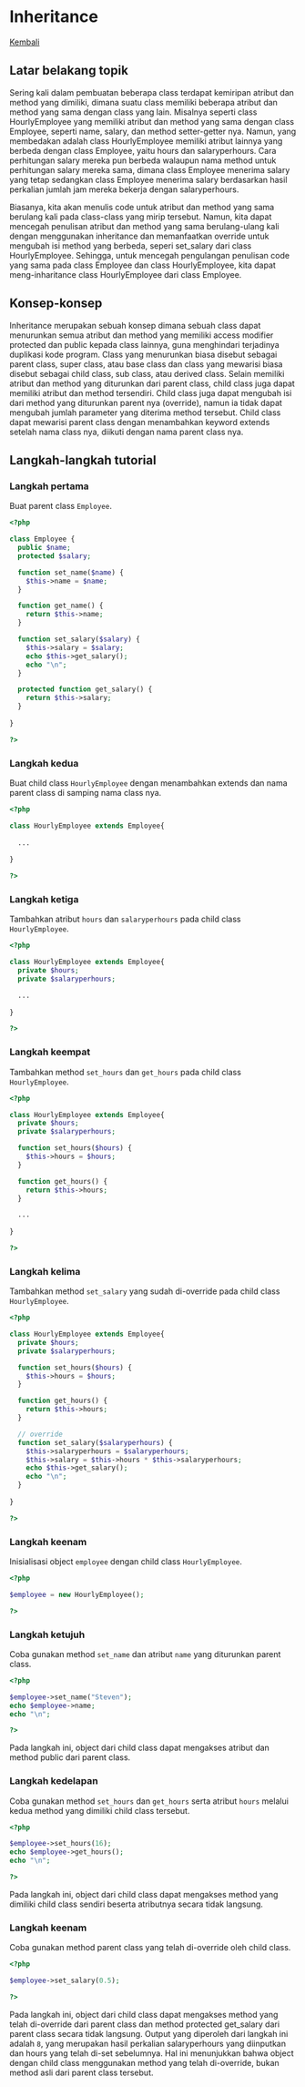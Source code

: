 # Inheritance

[Kembali](readme.md)

## Latar belakang topik

Sering kali dalam pembuatan beberapa class terdapat kemiripan atribut dan method yang dimiliki, dimana suatu class memiliki beberapa atribut dan method yang sama dengan class yang lain. Misalnya seperti class HourlyEmployee yang memiliki atribut dan method yang sama dengan class Employee, seperti name, salary, dan method setter-getter nya. Namun, yang membedakan adalah class HourlyEmployee memiliki atribut lainnya yang berbeda dengan class Employee, yaitu hours dan salaryperhours. Cara perhitungan salary mereka pun berbeda walaupun nama method untuk perhitungan salary mereka sama, dimana class Employee menerima salary yang tetap sedangkan class Employee menerima salary berdasarkan hasil perkalian jumlah jam mereka bekerja dengan salaryperhours.

Biasanya, kita akan menulis code untuk atribut dan method yang sama berulang kali pada class-class yang mirip tersebut. Namun, kita dapat mencegah penulisan atribut dan method yang sama berulang-ulang kali dengan menggunakan inheritance dan memanfaatkan override untuk mengubah isi method yang berbeda, seperi set_salary dari class HourlyEmployee. Sehingga, untuk mencegah pengulangan penulisan code yang sama pada class Employee dan class HourlyEmployee, kita dapat meng-inharitance class HourlyEmployee dari class Employee.

## Konsep-konsep

Inheritance merupakan sebuah konsep dimana sebuah class dapat menurunkan semua atribut dan method yang memiliki access modifier protected dan public kepada class lainnya, guna menghindari terjadinya duplikasi kode program. Class yang menurunkan biasa disebut sebagai parent class, super class, atau base class dan class yang mewarisi biasa disebut sebagai child class, sub class, atau derived class. Selain memiliki atribut dan method yang diturunkan dari parent class, child class juga dapat memiliki atribut dan method tersendiri. Child class juga dapat mengubah isi dari method yang diturunkan parent nya (override), namun ia tidak dapat mengubah jumlah parameter yang diterima method tersebut. Child class dapat mewarisi parent class dengan menambahkan keyword extends setelah nama class nya, diikuti dengan nama parent class nya.

## Langkah-langkah tutorial

### Langkah pertama

Buat parent class `Employee`. 

```php
<?php

class Employee {
  public $name;
  protected $salary;

  function set_name($name) {
    $this->name = $name;
  }

  function get_name() {
    return $this->name;
  }

  function set_salary($salary) {
    $this->salary = $salary;
    echo $this->get_salary();
    echo "\n";
  }

  protected function get_salary() {
    return $this->salary;
  }
  
}

?>
```

### Langkah kedua

Buat child class `HourlyEmployee` dengan menambahkan extends dan nama parent class di samping nama class nya.

```php
<?php

class HourlyEmployee extends Employee{
  
  ...
  
}

?>
```

### Langkah ketiga

Tambahkan atribut `hours` dan `salaryperhours` pada child class `HourlyEmployee`. 

```php
<?php

class HourlyEmployee extends Employee{
  private $hours;
  private $salaryperhours;

  ...
  
}

?>
```

### Langkah keempat

Tambahkan method `set_hours` dan `get_hours` pada child class `HourlyEmployee`. 

```php
<?php

class HourlyEmployee extends Employee{
  private $hours;
  private $salaryperhours;

  function set_hours($hours) {
    $this->hours = $hours;
  }

  function get_hours() {
    return $this->hours;
  }

  ...
  
}

?>
```

### Langkah kelima

Tambahkan method `set_salary` yang sudah di-override pada child class `HourlyEmployee`. 

```php
<?php

class HourlyEmployee extends Employee{
  private $hours;
  private $salaryperhours;

  function set_hours($hours) {
    $this->hours = $hours;
  }

  function get_hours() {
    return $this->hours;
  }

  // override
  function set_salary($salaryperhours) {
    $this->salaryperhours = $salaryperhours;
    $this->salary = $this->hours * $this->salaryperhours;
    echo $this->get_salary();
    echo "\n";
  }
  
}

?>
```

### Langkah keenam

Inisialisasi object `employee` dengan child class `HourlyEmployee`.

```php
<?php

$employee = new HourlyEmployee();

?>
```

### Langkah ketujuh

Coba gunakan method `set_name` dan atribut `name` yang diturunkan parent class.

```php
<?php

$employee->set_name("Steven");
echo $employee->name;
echo "\n";

?>
```

Pada langkah ini, object dari child class dapat mengakses atribut dan method public dari parent class.

### Langkah kedelapan

Coba gunakan method `set_hours` dan `get_hours` serta atribut `hours` melalui kedua method yang dimiliki child class tersebut.

```php
<?php

$employee->set_hours(16);
echo $employee->get_hours();
echo "\n";

?>
```

Pada langkah ini, object dari child class dapat mengakses method yang dimiliki child class sendiri beserta atributnya secara tidak langsung.

### Langkah keenam

Coba gunakan method parent class yang telah di-override oleh child class.

```php
<?php

$employee->set_salary(0.5);

?>
```

Pada langkah ini, object dari child class dapat mengakses method yang telah di-override dari parent class dan method protected get_salary dari parent class secara tidak langsung. Output yang diperoleh dari langkah ini adalah `8`, yang merupakan hasil perkalian salaryperhours yang diinputkan dan hours yang telah di-set sebelumnya. Hal ini menunjukkan bahwa object dengan child class menggunakan method yang telah di-override, bukan method asli dari parent class tersebut.
